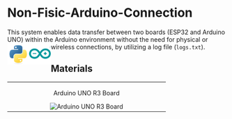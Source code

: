 # Non-Fisic-Arduino-Connection

This system enables data transfer between two boards (ESP32 and Arduino UNO) within the Arduino environment without the need for physical or wireless connections, by utilizing a log file (`logs.txt`).
<img align="left" alt="Python" width="50px" src="https://raw.githubusercontent.com/devicons/devicon/master/icons/python/python-original.svg"/>
<img align="left" alt="Arduino" width="50px" src="https://raw.githubusercontent.com/devicons/devicon/master/icons/arduino/arduino-original.svg"/>
<br>

## Materials

<div align="center">
  <table>
    <tr>
      <td width="50%">
        <div align="center">
        <p> Arduino UNO R3 Board</p>
        <img src="https://i.ibb.co/nR6ZPp4/71z22c-RPee-L.jpg" width="400" alt="Arduino UNO R3 Board">
        </div>
      </td>
    </tr>
  </table>
</div>
